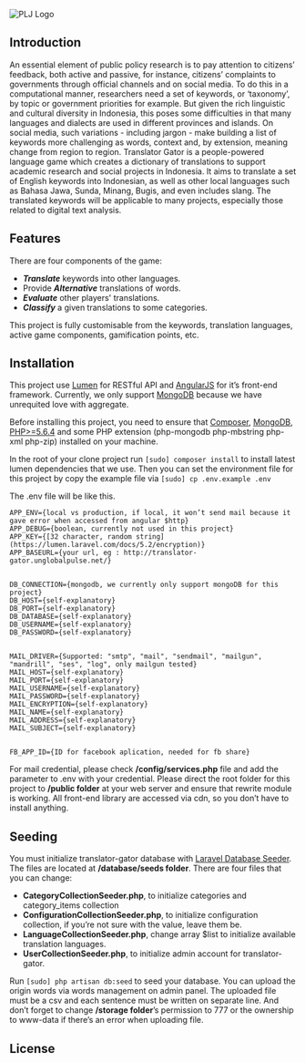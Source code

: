 ![PLJ Logo](http://www.unglobalpulse.org/sites/default/files/Pulse_Lab_Jakarta_logo.png "PLJ Logo")


## Introduction


An essential element of public policy research is to pay attention to citizens’ feedback, both active and passive, for instance, citizens’ complaints to governments through official channels and on social media. To do this in a computational manner, researchers need a set of keywords, or ‘taxonomy’, by topic or government priorities for example. But given the rich linguistic and cultural diversity in Indonesia, this poses some difficulties in that many languages and dialects are used in different provinces and islands. On social media, such variations - including jargon - make building a list of keywords more challenging as words, context and, by extension, meaning change from region to region. Translator Gator is a people-powered language game which creates a dictionary of translations to support academic research and social projects in Indonesia. It aims to translate a set of English keywords into Indonesian, as well as other local languages such as Bahasa Jawa, Sunda, Minang, Bugis, and even includes slang. The translated keywords will be applicable to many projects, especially those related to digital text analysis.


## Features


There are four components of the game:
* ___Translate___ keywords into other languages.
* Provide ___Alternative___ translations of words.
* ___Evaluate___ other players' translations.
* ___Classify___ a given translations to some categories.


This project is fully customisable from the keywords, translation languages, active game components, gamification points, etc.


## Installation


This project use [Lumen](https://lumen.laravel.com/) for RESTful API and [AngularJS](https://angularjs.org/) for it’s front-end framework. Currently, we only support [MongoDB](https://www.mongodb.com/) because we have unrequited love with aggregate.


Before installing this project, you need to ensure that [Composer](https://getcomposer.org/doc/00-intro.md), [MongoDB](https://www.mongodb.com/download-center), [PHP>=5.6.4](http://php.net/manual/en/install.php) and some PHP extension (php-mongodb php-mbstring php-xml php-zip) installed on your machine.


In the root of your clone project run ```[sudo] composer install``` to install latest lumen dependencies that we use. Then you can set the environment file for this project by copy the example file via ```[sudo] cp .env.example .env```


The .env file will be like this.
```
APP_ENV={local vs production, if local, it won’t send mail because it gave error when accessed from angular $http}
APP_DEBUG={boolean, currently not used in this project}
APP_KEY={[32 character, random string](https://lumen.laravel.com/docs/5.2/encryption)}
APP_BASEURL={your url, eg : http://translator-gator.unglobalpulse.net/}


DB_CONNECTION={mongodb, we currently only support mongoDB for this project}
DB_HOST={self-explanatory}
DB_PORT={self-explanatory}
DB_DATABASE={self-explanatory}
DB_USERNAME={self-explanatory}
DB_PASSWORD={self-explanatory}


MAIL_DRIVER={Supported: "smtp", "mail", "sendmail", "mailgun", "mandrill", "ses", "log", only mailgun tested}
MAIL_HOST={self-explanatory}
MAIL_PORT={self-explanatory}
MAIL_USERNAME={self-explanatory}
MAIL_PASSWORD={self-explanatory}
MAIL_ENCRYPTION={self-explanatory}
MAIL_NAME={self-explanatory}
MAIL_ADDRESS={self-explanatory}
MAIL_SUBJECT={self-explanatory}


FB_APP_ID={ID for facebook aplication, needed for fb share}
```


For mail credential, please check __/config/services.php__ file and add the parameter to .env with your credential. Please direct the root folder for this project to __/public folder__ at your web server and ensure that rewrite module is working. All front-end library are accessed via cdn, so you don’t have to install anything.


## Seeding


You must initialize translator-gator database with [Laravel Database Seeder](https://laravel.com/docs/master/seeding). The files are located at __/database/seeds folder__. There are four files that you can change:
* __CategoryCollectionSeeder.php__, to initialize categories and category_items collection
* __ConfigurationCollectionSeeder.php__, to initialize configuration collection, if you’re not sure with the value, leave them be.
* __LanguageCollectionSeeder.php__, change array $list to initialize available translation languages.
* __UserCollectionSeeder.php__, to initialize admin account for translator-gator.


Run ```[sudo] php artisan db:seed``` to seed your database. You can upload the origin words via words management on admin panel. The uploaded file must be a csv and each sentence must be written on separate line. And don’t forget to change __/storage folder__’s permission to 777 or the ownership to www-data if there’s an error when uploading file.


## License
